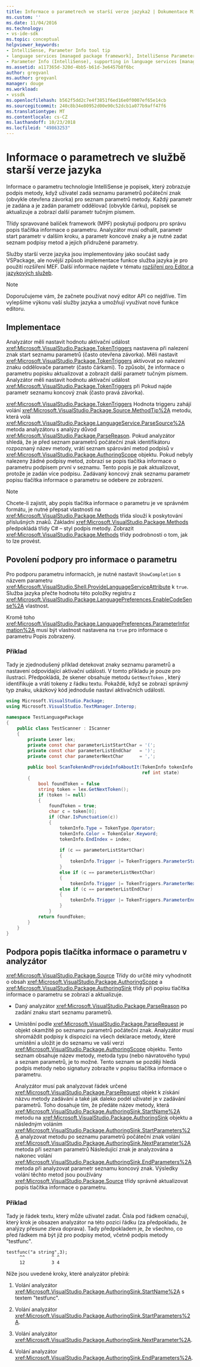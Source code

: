 ```yaml
---
title: Informace o parametrech ve starší verze jazyka2 | Dokumentace Microsoftu
ms.custom: ''
ms.date: 11/04/2016
ms.technology:
- vs-ide-sdk
ms.topic: conceptual
helpviewer_keywords:
- IntelliSense, Parameter Info tool tip
- language services [managed package framework], IntelliSense Parameter Info
- Parameter Info (IntelliSense), supporting in language services [managed package framework]
ms.assetid: a117365d-320d-4bb5-b61d-3e6457b8f6bc
author: gregvanl
ms.author: gregvanl
manager: douge
ms.workload:
- vssdk
ms.openlocfilehash: b562f5dd2c7e4f3851f6ed16e0f0007ef65e14cb
ms.sourcegitcommit: 240c8b34e80952d00e90c52dcb1a077b9aff47f6
ms.translationtype: MT
ms.contentlocale: cs-CZ
ms.lasthandoff: 10/23/2018
ms.locfileid: "49863253"
---
```

# <a name="parameter-info-in-a-legacy-language-service"></a>Informace o parametrech ve službě starší verze jazyka
Informace o parametru technologie IntelliSense je popisek, který zobrazuje podpis metody, když uživatel zadá seznamu parametrů počáteční znak (obvykle otevřena závorka) pro seznam parametrů metody. Každý parametr je zadána a je zadán parametr oddělovač (obvykle čárku), popisek se aktualizuje a zobrazí další parametr tučným písmem.  
  
 Třídy spravované balíček framework (MPF) poskytují podporu pro správu popis tlačítka informace o parametru. Analyzátor musí odhalit, parametr start parametr v dalším kroku, a parametr koncové znaky a je nutné zadat seznam podpisy metod a jejich přidružené parametry.  
  
 Služby starší verze jazyka jsou implementovány jako součást sady VSPackage, ale novější způsob implementace funkce služba jazyka je pro použití rozšíření MEF. Další informace najdete v tématu [rozšíření pro Editor a jazykových služeb](../../extensibility/extending-the-editor-and-language-services.md).  
  
> [!NOTE]
>  Doporučujeme vám, že začnete používat nový editor API co nejdříve. Tím vylepšíme výkonu vaší služby jazyka a umožňují využívat nové funkce editoru.  
  
## <a name="implementation"></a>Implementace  
 Analyzátor měli nastavit hodnotu aktivační událost <xref:Microsoft.VisualStudio.Package.TokenTriggers> nastavena při nalezení znak start seznamu parametrů (často otevřena závorka). Měli nastavit <xref:Microsoft.VisualStudio.Package.TokenTriggers> aktivovat po nalezení znaku oddělovače parametr (často čárkami). To způsobí, že informace o parametru popisku aktualizovat a zobrazit další parametr tučným písmem. Analyzátor měli nastavit hodnotu aktivační událost <xref:Microsoft.VisualStudio.Package.TokenTriggers> při Pokud najde parametr seznamu koncový znak (často pravá závorka).  
  
 <xref:Microsoft.VisualStudio.Package.TokenTriggers> Hodnota triggeru zahájí volání <xref:Microsoft.VisualStudio.Package.Source.MethodTip%2A> metodu, která volá <xref:Microsoft.VisualStudio.Package.LanguageService.ParseSource%2A> metoda analyzátoru s analýzy důvod <xref:Microsoft.VisualStudio.Package.ParseReason>. Pokud analyzátor shledá, že je před seznam parametrů počáteční znak identifikátoru rozpoznaný název metody, vrátí seznam spárování metod podpisů v <xref:Microsoft.VisualStudio.Package.AuthoringScope> objektu. Pokud nebyly nalezeny žádné podpisy metod, zobrazí se popis tlačítka informace o parametru podpisem první v seznamu. Tento popis je pak aktualizovat, protože je zadán více podpisu. Zadávaný koncový znak seznamu parametr popisu tlačítka informace o parametru se odebere ze zobrazení.  
  
> [!NOTE]
>  Chcete-li zajistit, aby popis tlačítka informace o parametru je ve správném formátu, je nutné přepsat vlastnosti na <xref:Microsoft.VisualStudio.Package.Methods> třída slouží k poskytování příslušných znaků. Základní <xref:Microsoft.VisualStudio.Package.Methods> předpokládá třídy C# – styl podpis metody. Zobrazit <xref:Microsoft.VisualStudio.Package.Methods> třídy podrobnosti o tom, jak to lze provést.  
  
## <a name="enabling-support-for-the-parameter-info"></a>Povolení podpory pro informace o parametru  
 Pro podporu parametru informacích, je nutné nastavit `ShowCompletion` s názvem parametru <xref:Microsoft.VisualStudio.Shell.ProvideLanguageServiceAttribute> k `true`. Služba jazyka přečte hodnotu této položky registru z <xref:Microsoft.VisualStudio.Package.LanguagePreferences.EnableCodeSense%2A> vlastnost.  
  
 Kromě toho <xref:Microsoft.VisualStudio.Package.LanguagePreferences.ParameterInformation%2A> musí být vlastnost nastavena na `true` pro informace o parametru Popis zobrazený.  
  
### <a name="example"></a>Příklad  
 Tady je zjednodušený příklad detekovat znaky seznamu parametrů a nastavení odpovídající aktivační události. V tomto příkladu je pouze pro ilustraci. Předpokládá, že skener obsahuje metodu `GetNextToken` , který identifikuje a vrátí tokeny z řádku textu. Pokaždé, když se zobrazí správný typ znaku, ukázkový kód jednoduše nastaví aktivačních událostí.  
  
```csharp  
using Microsoft.VisualStudio.Package;  
using Microsoft.VisualStudio.TextManager.Interop;  
  
namespace TestLanguagePackage  
{  
    public class TestScanner : IScanner  
    {  
        private Lexer lex;  
        private const char parameterListStartChar = '(';  
        private const char parameterListEndChar   = ')';  
        private const char parameterNextChar      = ',';  
  
        public bool ScanTokenAndProvideInfoAboutIt(TokenInfo tokenInfo,  
                                                   ref int state)  
        {  
            bool foundToken = false  
            string token = lex.GetNextToken();  
            if (token != null)  
            {  
                foundToken = true;  
                char c = token[0];  
                if (Char.IsPunctuation(c))  
                {  
                    tokenInfo.Type = TokenType.Operator;  
                    tokenInfo.Color = TokenColor.Keyword;  
                    tokenInfo.EndIndex = index;  
  
                    if (c == parameterListStartChar)  
                    {  
                        tokenInfo.Trigger |= TokenTriggers.ParameterStart;  
                    }  
                    else if (c == parameterListNextChar)  
                    {  
                        tokenInfo.Trigger |= TokenTriggers.ParameterNext;  
                    else if (c == parameterListEndChar)  
                    {  
                        tokenInfo.Trigger |= TokenTriggers.ParameterEnd;  
                    }  
                }  
            return foundToken;  
        }  
    }  
}  
```  
  
## <a name="supporting-the-parameter-info-tooltip-in-the-parser"></a>Podpora popis tlačítka informace o parametru v analyzátor  
 <xref:Microsoft.VisualStudio.Package.Source> Třídy do určité míry vyhodnotit o obsah <xref:Microsoft.VisualStudio.Package.AuthoringScope> a <xref:Microsoft.VisualStudio.Package.AuthoringSink> třídy při popisu tlačítka informace o parametru se zobrazí a aktualizuje.  
  
- Daný analyzátor <xref:Microsoft.VisualStudio.Package.ParseReason> po zadání znaku start seznamu parametrů.  
  
- Umístění podle <xref:Microsoft.VisualStudio.Package.ParseRequest> je objekt okamžitě po seznamu parametrů počáteční znak. Analyzátor musí shromáždit podpisy k dispozici na všech deklarace metody, které umístění a uložit je do seznamu ve vaší verzi <xref:Microsoft.VisualStudio.Package.AuthoringScope> objektu. Tento seznam obsahuje název metody, metoda typu (nebo návratového typu) a seznam parametrů, je to možné. Tento seznam se později hledá podpis metody nebo signatury zobrazíte v popisu tlačítka informace o parametru.  
  
  Analyzátor musí pak analyzovat řádek určené <xref:Microsoft.VisualStudio.Package.ParseRequest> objekt k získání názvu metody zadávání a také jak daleko podél uživatel je v zadávání parametrů. Toho dosahuje tím, že předáte název metody, která <xref:Microsoft.VisualStudio.Package.AuthoringSink.StartName%2A> metodu na <xref:Microsoft.VisualStudio.Package.AuthoringSink> objektu a následným voláním <xref:Microsoft.VisualStudio.Package.AuthoringSink.StartParameters%2A> analyzovat metodu po seznamu parametrů počáteční znak volání <xref:Microsoft.VisualStudio.Package.AuthoringSink.NextParameter%2A> metoda při seznam parametrů Následující znak je analyzována a nakonec volání <xref:Microsoft.VisualStudio.Package.AuthoringSink.EndParameters%2A> metoda při analyzovat parametr seznamu koncový znak. Výsledky volání těchto metod jsou používány <xref:Microsoft.VisualStudio.Package.Source> třídy správně aktualizovat popis tlačítka informace o parametru.  
  
### <a name="example"></a>Příklad  
 Tady je řádek textu, který může uživatel zadat. Čísla pod řádkem označují, který krok je obsazen analyzátor na této pozici řádku (za předpokladu, že analýzy přesune zleva doprava). Tady předpokladem je, že všechno, co před řádkem má být již pro podpisy metod, včetně podpis metody "testfunc".  
  
```  
testfunc("a string",3);  
     ^^          ^ ^  
     12          3 4  
```  
  
 Níže jsou uvedené kroky, které analyzátor přebírá:  
  
1.  Volání analyzátor <xref:Microsoft.VisualStudio.Package.AuthoringSink.StartName%2A> s textem "testfunc".  
  
2.  Volání analyzátor <xref:Microsoft.VisualStudio.Package.AuthoringSink.StartParameters%2A>.  
  
3.  Volání analyzátor <xref:Microsoft.VisualStudio.Package.AuthoringSink.NextParameter%2A>.  
  
4.  Volání analyzátor <xref:Microsoft.VisualStudio.Package.AuthoringSink.EndParameters%2A>.